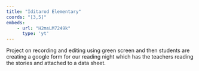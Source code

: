 ```yaml
---
title: "Iditarod Elementary"
coords: "[3,5]"
embeds: 
    - url: "H2msLM7249k"
      type: 'yt'
---
```


Project on recording and editing using green screen and then students are creating a google form for our reading night which has the  teachers reading the stories and attached to a data sheet.